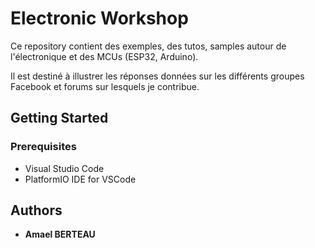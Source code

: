 # Electronic Workshop
Ce repository contient des exemples, des tutos, samples autour de l'électronique et des MCUs (ESP32, Arduino).

Il est destiné à illustrer les réponses données sur les différents groupes Facebook et forums sur lesquels je contribue.

## Getting Started
### Prerequisites
- Visual Studio Code
- PlatformIO IDE for VSCode

## Authors

* **Amael BERTEAU**
